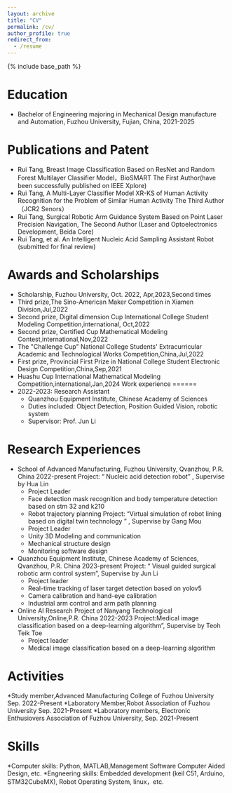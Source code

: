 ```yaml
---
layout: archive
title: "CV"
permalink: /cv/
author_profile: true
redirect_from:
  - /resume
---
```


{% include base_path %}

Education
======
* Bachelor of Engineering majoring in Mechanical Design manufacture and Automation, Fuzhou University, Fujian, China, 2021-2025

Publications and Patent
======
* Rui Tang, Breast Image Classification Based on ResNet and Random Forest Multilayer Classifier Model，BioSMART The First Author(have been successfully published on IEEE Xplore)
* Rui Tang, A Multi-Layer Classifier Model XR-KS of Human Activity Recognition for the Problem of Similar Human Activity The Third Author（JCR2 Senors）
* Rui Tang, Surgical Robotic Arm Guidance System Based on Point Laser Precision Navigation, The Second Author (Laser and Optoelectronics Development, Beida Core)
* Rui Tang, et al. An Intelligent Nucleic Acid Sampling Assistant Robot (submitted for final review)

Awards and Scholarships
======
* Scholarship, Fuzhou University, Oct. 2022, Apr,2023,Second times
* Third prize,The Sino-American Maker Competition in Xiamen Division,Jul,2022
* Second prize, Digital dimension Cup International College Student Modeling Competition,international, Oct,2022
* Second prize, Certified Cup Mathematical Modeling Contest,international,Nov,2022
* The "Challenge Cup" National College Students' Extracurricular Academic and Technological Works Competition,China,Jul,2022
* First prize, Provincial First Prize in National College Student Electronic Design Competition,China,Sep,2021
* Huashu Cup International Mathematical Modeling Competition,international,Jan,2024
Work experience
======
* 2022-2023: Research Assistant
  * Quanzhou Equipment Institute, Chinese Academy of Sciences
  * Duties included: Object Detection, Position Guided Vision, robotic system
  * Supervisor: Prof. Jun Li
  
Research Experiences
======
* School of Advanced Manufacturing, Fuzhou University, Qvanzhou, P.R. China  2022-present
   Project: “ Nucleic acid detection robot” , Supervise by Hua Lin 
  *  Project Leader
  *  Face detection mask recognition and body temperature detection based on stm 32 and k210
  *  Robot trajectory planning
  Project: “Virtual simulation of robot lining based on digital twin technology ” , Supervise by Gang Mou
  *  Project Leader
  * Unity 3D Modeling and communication
  * Mechanical structure design
  * Monitoring software design
* Quanzhou Equipment Institute, Chinese Academy of Sciences, Qvanzhou, P.R. China 2023-present
   Project: “ Visual guided surgical robotic arm control system”, Supervise by Jun Li
  * Project leader
  * Real-time tracking of laser target detection based on yolov5
  * Camera calibration and hand-eye calibration
  * Industrial arm control and arm path planning
* Online AI Research Project of Nanyang Technological University,Online,P.R. China 2022-2023
   Project:Medical image classification based on a deep-learning algorithm”, Supervise by Teoh Teik Toe
  * Project leader
  * Medical image classification based on a deep-learning algorithm

Activities
======

*Study member,Advanced Manufacturing College of Fuzhou University  Sep. 2022-Present
*Laboratory Member,Robot Association of Fuzhou University Sep. 2021-Present
*Laboratory members, Electronic Enthusiovers Association of Fuzhou University, Sep. 2021-Present

Skills
======
*Computer skills: Python, MATLAB,Management Software Computer Aided Design, etc.
*Engneering skills: Embedded development (keil C51, Arduino, STM32CubeMX),  Robot Operating System, linux，etc.

